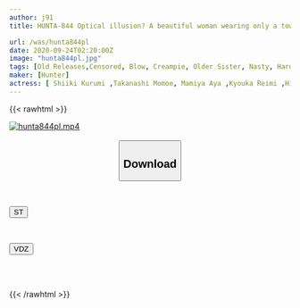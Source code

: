 ```yaml
---
author: j91
title: HUNTA-844 Optical illusion? A beautiful woman wearing only a towel outside her apartment! ? "eh! ? Why are you dressed like that? ” “I’m sorry… please help me…” Towel kicked out of the room by her boyfriend…2

url: /was/hunta844pl
date: 2020-09-24T02:20:00Z
image: "hunta844pl.jpg"
tags: [Old Releases,Censored, Blow, Creampie, Older Sister, Nasty, Hardcore, Cowgirl	]
maker: [Hunter]
actress: [ Shiiki Kurumi ,Takanashi Momoe, Mamiya Aya ,Kyouka Reimi ,Hijiri Toa]
---
```



{{< rawhtml >}}

<div class="video" data-videoid="r8lkPgQ8k7ibDpZ">
    <a href="javascript:;">
        <img src="/was/hunta844pl/hunta844pl.jpg" width="WIDTH" height="HEIGHT" alt="hunta844pl.mp4" loading="lazy">
    </a>
</div>

<script type="text/javascript" src="https://j91.asia/asset/on-demand-st.js"></script>

<br>
  <link rel="stylesheet" href="https://j91.asia/asset/bs5.css">
  
  <center>
  <button class="btn btn-primary" type="button" data-bs-toggle="collapse" data-bs-target=".multi-collapse" aria-expanded="false" aria-controls="multiCollapseExample1 multiCollapseExample2"><h2>Download</h2></button></center>
</p>
<div class="row">
  <div class="col">
    <div class="collapse multi-collapse" id="multiCollapseExample1">
      <div class="card card-body">
	      	      <br>
<div class="buttons">  
<p><a href="https://streamtape.to/v/r8lkPgQ8k7ibDpZ" target="_blank"><button class="btn-hover color-3"><i class="fa fa-download"></i> ST</button></a></p></div>
    </div>
  </div>
</div>
  <div class="col">
    <div class="collapse multi-collapse" id="multiCollapseExample2">
      <div class="card card-body">
	      <br>
<div class="buttons">
<p><a href="https://vidoza.net/j08t994cuqq9" target="_blank"><button class="btn-hover color-1"><i class="fa fa-download"></i> VDZ</button></a></p></div>
<br><br>
      </div>
    </div>
  </div>
</div>

{{< /rawhtml >}}